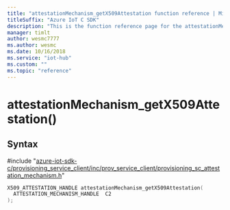 ```yaml
---                             
title: "attestationMechanism_getX509Attestation function reference | Microsoft Docs" 
titleSuffix: "Azure IoT C SDK"            
description: "This is the function reference page for the attestationMechanism_getX509Attestation() function in the Azure IoT C SDK. This SDK is used with Azure IoT Hub and Azure IoT Hub Device Provisioning Service"            
manager: timlt                 
author: wesmc7777              
ms.author: wesmc               
ms.date: 10/16/2018                    
ms.service: "iot-hub"             
ms.custom: ""                
ms.topic: "reference"        
---                            
```


# attestationMechanism_getX509Attestation()

## Syntax

\#include "[azure-iot-sdk-c/provisioning_service_client/inc/prov_service_client/provisioning_sc_attestation_mechanism.h](../provisioning-sc-attestation-mechanism-h.md)"  
```C
X509_ATTESTATION_HANDLE attestationMechanism_getX509Attestation(
  ATTESTATION_MECHANISM_HANDLE  C2
);
```

